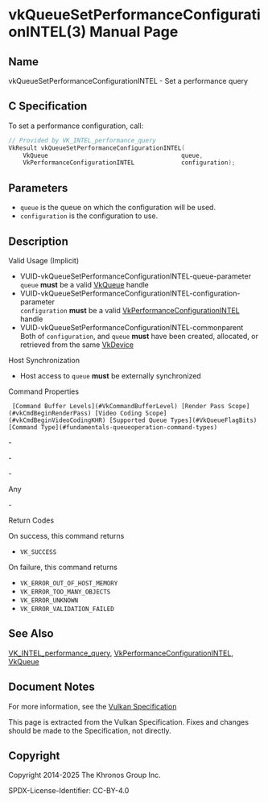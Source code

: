 # vkQueueSetPerformanceConfigurationINTEL(3) Manual Page

## Name

vkQueueSetPerformanceConfigurationINTEL - Set a performance query



## [](#_c_specification)C Specification

To set a performance configuration, call:

```c++
// Provided by VK_INTEL_performance_query
VkResult vkQueueSetPerformanceConfigurationINTEL(
    VkQueue                                     queue,
    VkPerformanceConfigurationINTEL             configuration);
```

## [](#_parameters)Parameters

- `queue` is the queue on which the configuration will be used.
- `configuration` is the configuration to use.

## [](#_description)Description

Valid Usage (Implicit)

- [](#VUID-vkQueueSetPerformanceConfigurationINTEL-queue-parameter)VUID-vkQueueSetPerformanceConfigurationINTEL-queue-parameter  
  `queue` **must** be a valid [VkQueue](https://registry.khronos.org/vulkan/specs/latest/man/html/VkQueue.html) handle
- [](#VUID-vkQueueSetPerformanceConfigurationINTEL-configuration-parameter)VUID-vkQueueSetPerformanceConfigurationINTEL-configuration-parameter  
  `configuration` **must** be a valid [VkPerformanceConfigurationINTEL](https://registry.khronos.org/vulkan/specs/latest/man/html/VkPerformanceConfigurationINTEL.html) handle
- [](#VUID-vkQueueSetPerformanceConfigurationINTEL-commonparent)VUID-vkQueueSetPerformanceConfigurationINTEL-commonparent  
  Both of `configuration`, and `queue` **must** have been created, allocated, or retrieved from the same [VkDevice](https://registry.khronos.org/vulkan/specs/latest/man/html/VkDevice.html)

Host Synchronization

- Host access to `queue` **must** be externally synchronized

Command Properties

     [Command Buffer Levels](#VkCommandBufferLevel) [Render Pass Scope](#vkCmdBeginRenderPass) [Video Coding Scope](#vkCmdBeginVideoCodingKHR) [Supported Queue Types](#VkQueueFlagBits) [Command Type](#fundamentals-queueoperation-command-types)

\-

\-

\-

Any

\-

Return Codes

On success, this command returns

- `VK_SUCCESS`

On failure, this command returns

- `VK_ERROR_OUT_OF_HOST_MEMORY`
- `VK_ERROR_TOO_MANY_OBJECTS`
- `VK_ERROR_UNKNOWN`
- `VK_ERROR_VALIDATION_FAILED`

## [](#_see_also)See Also

[VK\_INTEL\_performance\_query](https://registry.khronos.org/vulkan/specs/latest/man/html/VK_INTEL_performance_query.html), [VkPerformanceConfigurationINTEL](https://registry.khronos.org/vulkan/specs/latest/man/html/VkPerformanceConfigurationINTEL.html), [VkQueue](https://registry.khronos.org/vulkan/specs/latest/man/html/VkQueue.html)

## [](#_document_notes)Document Notes

For more information, see the [Vulkan Specification](https://registry.khronos.org/vulkan/specs/latest/html/vkspec.html#vkQueueSetPerformanceConfigurationINTEL)

This page is extracted from the Vulkan Specification. Fixes and changes should be made to the Specification, not directly.

## [](#_copyright)Copyright

Copyright 2014-2025 The Khronos Group Inc.

SPDX-License-Identifier: CC-BY-4.0
